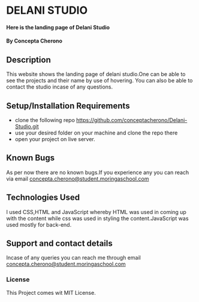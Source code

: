 # DELANI STUDIO
#### Here is the landing page of Delani Studio
#### By **Concepta Cherono**
## Description
This website shows the landing page of delani studio.One can be able to see
the projects and their name by use of hovering. You can also be able to
contact the studio incase of any questions.
## Setup/Installation Requirements
* clone the following repo https://github.com/conceptacherono/Delani-Studio.git
* use your desired folder on your machine and clone
the repo there
* open your project on live server.

## Known Bugs
 As per now there are no known bugs.If you experience any you can reach via email concepta.cherono@student.moringaschool.com
## Technologies Used
I used CSS,HTML and JavaScript whereby HTML was used in coming up with the content while css was used in styling the content.JavaScript was used mostly for back-end.
## Support and contact details
Incase of any queries you can reach me through email concepta.cherono@student.moringaschool.com
### License
This Project comes wit MIT License. 
 
  
